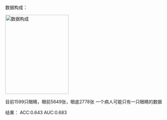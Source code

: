 
数据构成：




<img width="200" height="250" alt="数据构成" src="https://github.com/user-attachments/assets/02c1e98d-ee1a-4991-b700-12c18a3a248b" />

目前1599只眼睛，眼前5649张，眼底2778张
一个病人可能只有一只眼睛的数据



结果：
ACC:0.643         AUC:0.683
